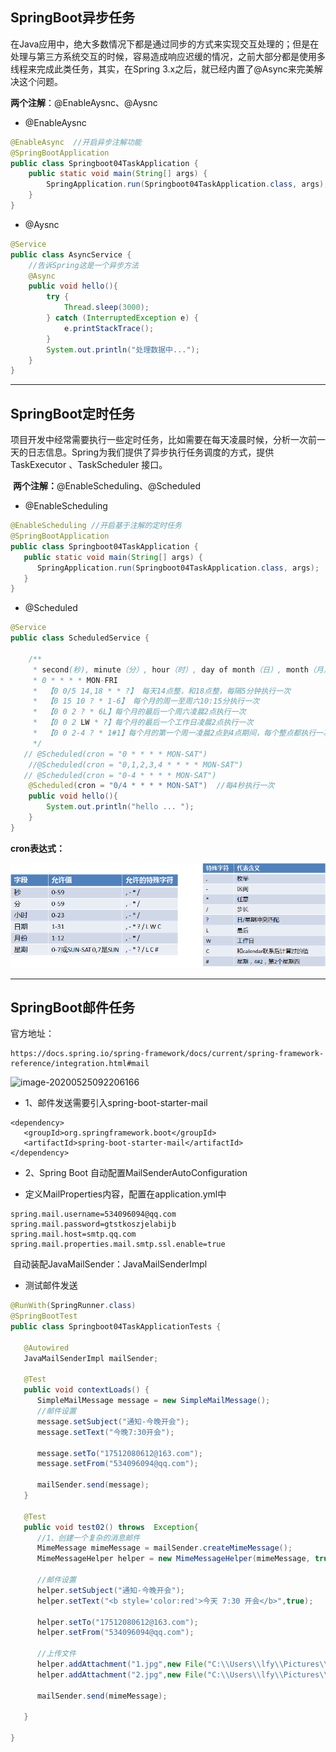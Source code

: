 ## SpringBoot异步任务

在Java应用中，绝大多数情况下都是通过同步的方式来实现交互处理的；但是在处理与第三方系统交互的时候，容易造成响应迟缓的情况，之前大部分都是使用多线程来完成此类任务，其实，在Spring 3.x之后，就已经内置了@Async来完美解决这个问题。

**两个注解**：@EnableAysnc、@Aysnc

* @EnableAysnc

```java
@EnableAsync  //开启异步注解功能
@SpringBootApplication
public class Springboot04TaskApplication {
	public static void main(String[] args) {
		SpringApplication.run(Springboot04TaskApplication.class, args);
	}
}
```

* @Aysnc

```java
@Service
public class AsyncService {
    //告诉Spring这是一个异步方法
    @Async
    public void hello(){
        try {
            Thread.sleep(3000);
        } catch (InterruptedException e) {
            e.printStackTrace();
        }
        System.out.println("处理数据中...");
    }
}
```

------



## SpringBoot定时任务

项目开发中经常需要执行一些定时任务，比如需要在每天凌晨时候，分析一次前一天的日志信息。Spring为我们提供了异步执行任务调度的方式，提供TaskExecutor 、TaskScheduler 接口。

​	**两个注解：**@EnableScheduling、@Scheduled

* @EnableScheduling

```java
@EnableScheduling //开启基于注解的定时任务
@SpringBootApplication
public class Springboot04TaskApplication {
   public static void main(String[] args) {
      SpringApplication.run(Springboot04TaskApplication.class, args);
   }
}
```

* @Scheduled

```java
@Service
public class ScheduledService {

    /**
     * second(秒), minute（分）, hour（时）, day of month（日）, month（月）, day of week（周几）.
     * 0 * * * * MON-FRI
     *  【0 0/5 14,18 * * ?】 每天14点整，和18点整，每隔5分钟执行一次
     *  【0 15 10 ? * 1-6】 每个月的周一至周六10:15分执行一次
     *  【0 0 2 ? * 6L】每个月的最后一个周六凌晨2点执行一次
     *  【0 0 2 LW * ?】每个月的最后一个工作日凌晨2点执行一次
     *  【0 0 2-4 ? * 1#1】每个月的第一个周一凌晨2点到4点期间，每个整点都执行一次；
     */
   // @Scheduled(cron = "0 * * * * MON-SAT")
    //@Scheduled(cron = "0,1,2,3,4 * * * * MON-SAT")
   // @Scheduled(cron = "0-4 * * * * MON-SAT")
    @Scheduled(cron = "0/4 * * * * MON-SAT")  //每4秒执行一次
    public void hello(){
        System.out.println("hello ... ");
    }
}
```

**cron表达式：**

![image-20200525092053275](images\image-20200525092014925.png)

------



## SpringBoot邮件任务

官方地址：

```
https://docs.spring.io/spring-framework/docs/current/spring-framework-reference/integration.html#mail

```

![image-20200525092206166](C:\Users\luliang\Desktop\Blog\SpringBoot\images\image-20200525092206166.png)

* 1、邮件发送需要引入spring-boot-starter-mail

```
<dependency>
   <groupId>org.springframework.boot</groupId>
   <artifactId>spring-boot-starter-mail</artifactId>
</dependency>
```

* 2、Spring Boot 自动配置MailSenderAutoConfiguration



* 定义MailProperties内容，配置在application.yml中

```
spring.mail.username=534096094@qq.com
spring.mail.password=gtstkoszjelabijb
spring.mail.host=smtp.qq.com
spring.mail.properties.mail.smtp.ssl.enable=true
```

​	自动装配JavaMailSender：JavaMailSenderImpl

* 测试邮件发送

```java
@RunWith(SpringRunner.class)
@SpringBootTest
public class Springboot04TaskApplicationTests {

   @Autowired
   JavaMailSenderImpl mailSender;

   @Test
   public void contextLoads() {
      SimpleMailMessage message = new SimpleMailMessage();
      //邮件设置
      message.setSubject("通知-今晚开会");
      message.setText("今晚7:30开会");

      message.setTo("17512080612@163.com");
      message.setFrom("534096094@qq.com");

      mailSender.send(message);
   }

   @Test
   public void test02() throws  Exception{
      //1、创建一个复杂的消息邮件
      MimeMessage mimeMessage = mailSender.createMimeMessage();
      MimeMessageHelper helper = new MimeMessageHelper(mimeMessage, true);

      //邮件设置
      helper.setSubject("通知-今晚开会");
      helper.setText("<b style='color:red'>今天 7:30 开会</b>",true);

      helper.setTo("17512080612@163.com");
      helper.setFrom("534096094@qq.com");

      //上传文件
      helper.addAttachment("1.jpg",new File("C:\\Users\\lfy\\Pictures\\Saved Pictures\\1.jpg"));
      helper.addAttachment("2.jpg",new File("C:\\Users\\lfy\\Pictures\\Saved Pictures\\2.jpg"));

      mailSender.send(mimeMessage);

   }

}
```

